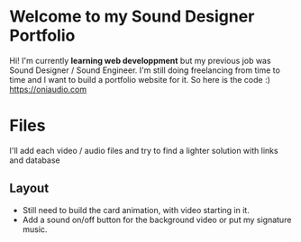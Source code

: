# Welcome to my Sound Designer Portfolio 

Hi! I'm currently **learning web developpment** but my previous job was Sound Designer / Sound Engineer. I'm still doing freelancing from time to time and I want to build a portfolio website for it. So here is the code :)
https://oniaudio.com


# Files

I'll add each video / audio files and try to find a lighter solution with links and database

## Layout
- Still need to build the card animation, with video starting in it.
- Add a sound on/off button for the background video or put my signature music.
 
